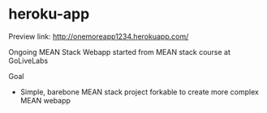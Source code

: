 # heroku-app
Preview link: http://onemoreapp1234.herokuapp.com/

Ongoing MEAN Stack Webapp started from MEAN stack course at GoLiveLabs

Goal
- Simple, barebone MEAN stack project forkable to create more complex MEAN webapp
